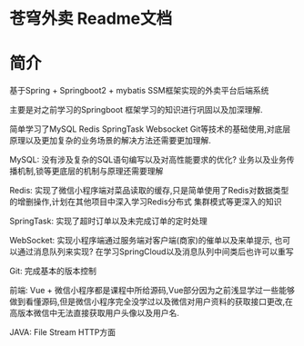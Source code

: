 # 苍穹外卖 Readme文档

# 简介

基于Spring + Springboot2 + mybatis SSM框架实现的外卖平台后端系统

主要是对之前学习的Springboot 框架学习的知识进行巩固以及加深理解.

简单学习了MySQL Redis SpringTask Websocket Git等技术的基础使用,对底层原理以及更加复杂的业务场景的解决方法还需要更加理解.

MySQL: 没有涉及复杂的SQL语句编写以及对高性能要求的优化? 业务以及业务传播机制,锁等更底层的机制与原理还需要理解

Redis: 实现了微信小程序端对菜品读取的缓存,只是简单使用了Redis对数据类型的增删操作,计划在其他项目中深入学习Redis分布式 集群模式等更深入的知识

SpringTask: 实现了超时订单以及未完成订单的定时处理

WebSocket: 实现小程序端通过服务端对客户端(商家)的催单以及来单提示, 也可以通过消息队列来实现? 在学习SpringCloud以及消息队列中间类后也许可以重写

Git: 完成基本的版本控制

前端: Vue + 微信小程序都是课程中所给源码,Vue部分因为之前浅显学过一些能够做到看懂源码,但是微信小程序完全没学过以及微信对用户资料的获取接口更改,在高版本微信中无法直接获取用户头像以及用户名.

JAVA: File Stream HTTP方面
